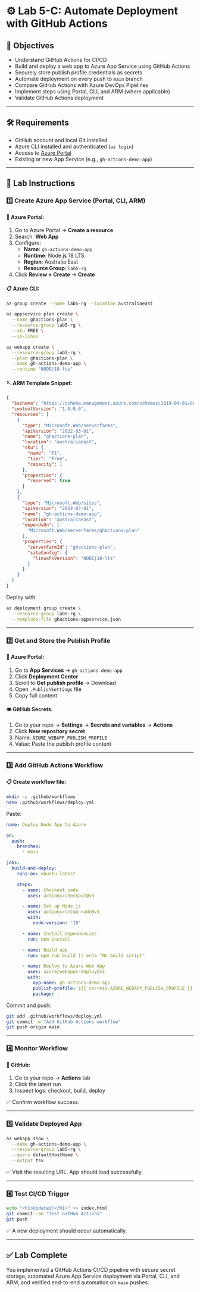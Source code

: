 # ⚙️ Lab 5-C: Automate Deployment with GitHub Actions

## 🌟 Objectives

- Understand GitHub Actions for CI/CD
- Build and deploy a web app to Azure App Service using GitHub Actions
- Securely store publish profile credentials as secrets
- Automate deployment on every push to `main` branch
- Compare GitHub Actions with Azure DevOps Pipelines
- Implement steps using Portal, CLI, and ARM (where applicable)
- Validate GitHub Actions deployment

---

## 🛠️ Requirements

- GitHub account and local Git installed
- Azure CLI installed and authenticated (`az login`)
- Access to [Azure Portal](https://portal.azure.com)
- Existing or new App Service (e.g., `gh-actions-demo-app`)

---

## 👣 Lab Instructions

### 1️⃣ Create Azure App Service (Portal, CLI, ARM)

#### 🔢 Azure Portal:

1. Go to Azure Portal → **Create a resource**
2. Search: **Web App**
3. Configure:
   - **Name**: `gh-actions-demo-app`
   - **Runtime**: Node.js 18 LTS
   - **Region**: Australia East
   - **Resource Group**: `lab5-rg`
4. Click **Review + Create** → **Create**

#### 📋 Azure CLI:

```bash
az group create --name lab5-rg --location australiaeast

az appservice plan create \
  --name ghactions-plan \
  --resource-group lab5-rg \
  --sku FREE \
  --is-linux

az webapp create \
  --resource-group lab5-rg \
  --plan ghactions-plan \
  --name gh-actions-demo-app \
  --runtime "NODE|18-lts"
```

#### 🪡 ARM Template Snippet:

```json
{
  "$schema": "https://schema.management.azure.com/schemas/2019-04-01/deploymentTemplate.json#",
  "contentVersion": "1.0.0.0",
  "resources": [
    {
      "type": "Microsoft.Web/serverfarms",
      "apiVersion": "2022-03-01",
      "name": "ghactions-plan",
      "location": "australiaeast",
      "sku": {
        "name": "F1",
        "tier": "Free",
        "capacity": 1
      },
      "properties": {
        "reserved": true
      }
    },
    {
      "type": "Microsoft.Web/sites",
      "apiVersion": "2022-03-01",
      "name": "gh-actions-demo-app",
      "location": "australiaeast",
      "dependsOn": [
        "Microsoft.Web/serverfarms/ghactions-plan"
      ],
      "properties": {
        "serverFarmId": "ghactions-plan",
        "siteConfig": {
          "linuxFxVersion": "NODE|18-lts"
        }
      }
    }
  ]
}
```

Deploy with:

```bash
az deployment group create \
  --resource-group lab5-rg \
  --template-file ghactions-appservice.json
```

---

### 2️⃣ Get and Store the Publish Profile

#### 🔢 Azure Portal:

1. Go to **App Services** → `gh-actions-demo-app`
2. Click **Deployment Center**
3. Scroll to **Get publish profile** → Download
4. Open `.PublishSettings` file
5. Copy full content

#### 👁️ GitHub Secrets:

1. Go to your repo → **Settings** → **Secrets and variables** → **Actions**
2. Click **New repository secret**
3. Name: `AZURE_WEBAPP_PUBLISH_PROFILE`
4. Value: Paste the publish profile content

---

### 3️⃣ Add GitHub Actions Workflow

#### 📋 Create workflow file:

```bash
mkdir -p .github/workflows
nano .github/workflows/deploy.yml
```

Paste:

```yaml
name: Deploy Node App to Azure

on:
  push:
    branches:
      - main

jobs:
  build-and-deploy:
    runs-on: ubuntu-latest

    steps:
      - name: Checkout code
        uses: actions/checkout@v3

      - name: Set up Node.js
        uses: actions/setup-node@v3
        with:
          node-version: '18'

      - name: Install dependencies
        run: npm install

      - name: Build app
        run: npm run build || echo "No build script"

      - name: Deploy to Azure Web App
        uses: azure/webapps-deploy@v2
        with:
          app-name: gh-actions-demo-app
          publish-profile: ${{ secrets.AZURE_WEBAPP_PUBLISH_PROFILE }}
          package: .
```

Commit and push:

```bash
git add .github/workflows/deploy.yml
git commit -m "Add GitHub Actions workflow"
git push origin main
```

---

### 4️⃣ Monitor Workflow

#### 🔢 GitHub:

1. Go to your repo → **Actions** tab
2. Click the latest run
3. Inspect logs: checkout, build, deploy

✅ Confirm workflow success.

---

### 5️⃣ Validate Deployed App

```bash
az webapp show \
  --name gh-actions-demo-app \
  --resource-group lab5-rg \
  --query defaultHostName \
  --output tsv
```

✅ Visit the resulting URL. App should load successfully.

---

### 6️⃣ Test CI/CD Trigger

```bash
echo "<h1>Updated!</h1>" >> index.html
git commit -am "Test GitHub Actions"
git push
```

✅ A new deployment should occur automatically.

---

## ✅ Lab Complete

You implemented a GitHub Actions CI/CD pipeline with secure secret storage, automated Azure App Service deployment via Portal, CLI, and ARM, and verified end-to-end automation on `main` pushes.

